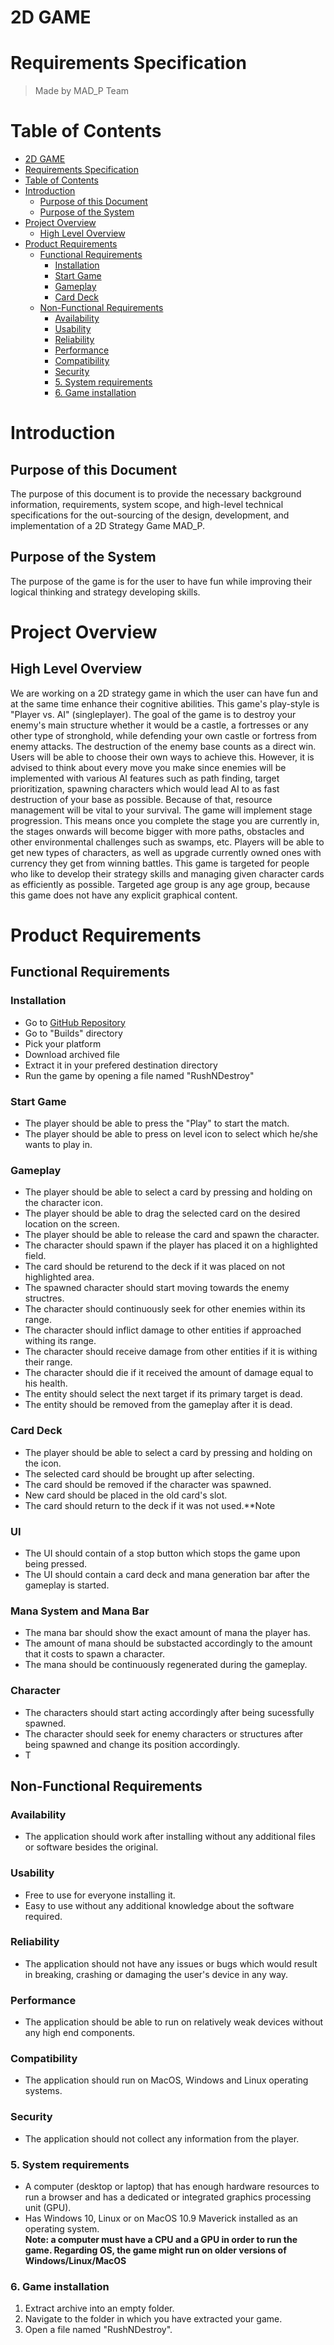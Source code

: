 <!-- General comments:
- The purpose of this document is for outsourcing the design and development of the game? Who will you outsource it to? :D
- The game mechanics are not really clear. Screen prototypes would also help a lot.
- Is it a single-player game where you play against one AI-controlled enemy? Is there any interaction between human players playing the same game (even if it is seeing a leaderboard / scores of other players).
- Requirements should be uniquely identified.
- Requirements should be prioritized. 

Comments about specifics:
- User 1: Not really a requirement?
- User 2: When can a user spawn a new troop? Is there some cost? Is there a limit of troops that can be spawned? Are there different types of troops? In what locations can troops be spawned? Are there pre-requisites (buildings or technologies researched)? etc.
- User 3: Is it something a user chooses in the UI? If not, is it really a requirement for the software?
- User input 1: Not clear if this is really a requirement
- User input 2: What does it mean to "select a troop"? Is there some menu? Can I right-click or left-click on that? Are there keyboard shortcuts? etc.
- Characters 1: How can a player control enemy characters? How can the game control player's characters?
- Characters 2: What does it mean if a character "recognizes" another character?
- Characters 3: How does a character inflict damage? Is the amount of damage the same for all troops? Is damage dealt over range or in close-quarters only?
- Characters 4: How are they affected by damage? Does it just reduce health or does it have side-effects as well?
- Characters 5: Do characters die? What happens then - do they leave loot or just disappear? Can health be restored?
- Rewards 1: What if I lose the game? Do I lose points? Are other ways to earn points?
- Rewards 2: Are points the only way to buy troops? If so, how do I buy troops in the first game (before winning any)? What are troop upgrades, how do they work? What does it mean to "own a troop" (do they transfer between games?)
- Game menu: These are functional requirements. Can I stop the game mid-game, and resume from the same place? Can I then choose to start a new game? What are game credits and how do they work?
- Media: "medium intervention" is subjective. Being able to adjust sound volume/other preferences is more of a functional requirement.
- Graphics: "eye-appealing", "smooth" is subjective. Framerate is more of a "performance" requirement.
- Gameplay: Being able to choose difficulty level and themes might be more of a functional requirement (esp. if they change behavior).
- System requirements: Can you run exe files on MacOS (installation mentions exe file)? Can a computer NOT have either a dedicated or integrated GPU? If not, then it's not worth mentioning it, as all computers automatically fulfill this part of the requirement.
- Game installation: This is more of a guide than 3 standalone requirements. -->

# 2D GAME

# Requirements Specification

> Made by MAD_P Team

# Table of Contents

- [2D GAME](#2d-game)
- [Requirements Specification](#requirements-specification)
- [Table of Contents](#table-of-contents)
- [Introduction](#introduction)
  - [Purpose of this Document](#purpose-of-this-document)
  - [Purpose of the System](#purpose-of-the-system)
- [Project Overview](#project-overview)
  - [High Level Overview](#high-level-overview)
- [Product Requirements](#product-requirements)
  - [Functional Requirements](#functional-requirements)
    - [Installation](#installation)
    - [Start Game](#start-game)
    - [Gameplay](#gameplay)
    - [Card Deck](#card-deck)
  - [Non-Functional Requirements](#non-functional-requirements)
    - [Availability](#availability)
    - [Usability](#usability)
    - [Reliability](#reliability)
    - [Performance](#performance)
    - [Compatibility](#compatibility)
    - [Security](#security)
    - [5. System requirements](#5-system-requirements)
    - [6. Game installation](#6-game-installation)

# Introduction

## Purpose of this Document

The purpose of this document is to provide the necessary background information, requirements, system scope, and high-level technical specifications for the out-sourcing of the design, development, and implementation of a 2D Strategy Game MAD_P.

## Purpose of the System

The purpose of the game is for the user to have fun while improving their logical thinking and strategy developing skills.

# Project Overview

## High Level Overview

We are working on a 2D strategy game in which the user can have fun and at the same time enhance their cognitive abilities. This game's play-style is "Player vs. AI" (singleplayer). The goal of the game is to destroy your enemy's main structure whether it would be a castle, a fortresses or any other type of stronghold, while defending your own castle or fortress from enemy attacks. The destruction of the enemy base counts as a direct win. Users will be able to choose their own ways to achieve this. However, it is advised to think about every move you make since enemies will be implemented with various AI features such as path finding, target prioritization, spawning characters which would lead AI to as fast destruction of your base as possible. Because of that, resource management will be vital to your survival. The game will implement stage progression. This means once you complete the stage you are currently in, the stages onwards will become bigger with more paths, obstacles and other environmental challenges such as swamps, etc. Players will be able to get new types of characters, as well as upgrade currently owned ones with currency they get from winning battles. This game is targeted for people who like to develop their strategy skills and managing given character cards as efficiently as possible. Targeted age group is any age group, because this game does not have any explicit graphical content.

# Product Requirements

## Functional Requirements

### Installation

- Go to [GitHub Repository](https://github.com/shmitzas/madp_uni_project)
- Go to "Builds" directory
- Pick your platform
- Download archived file
- Extract it in your prefered destination directory
- Run the game by opening a file named "RushNDestroy"

### Start Game

- The player should be able to press the "Play" to start the match.
- The player should be able to press on level icon to select which he/she wants to play in.

### Gameplay

- The player should be able to select a card by pressing and holding on the character icon.
- The player should be able to drag the selected card on the desired location on the screen.
- The player should be able to release the card and spawn the character.
- The character should spawn if the player has placed it on a highlighted field.
- The card should be returend to the deck if it was placed on not highlighted area.
- The spawned character should start moving towards the enemy structres.
- The character should continuously seek for other enemies within its range.
- The character should inflict damage to other entities if approached withing its range.
- The character should receive damage from other entities if it is withing their range.
- The character should die if it received the amount of damage equal to his health.
- The entity should select the next target if its primary target is dead.
- The entity should be removed from the gameplay after it is dead.

### Card Deck

- The player should be able to select a card by pressing and holding on the icon.
- The selected card should be brought up after selecting.
- The card should be removed if the character was spawned.
- New card should be placed in the old card's slot.
- The card should return to the deck if it was not used.**Note

### UI

- The UI should contain of a stop button which stops the game upon being pressed.
- The UI should contain a card deck and mana generation bar after the gameplay is started.

### Mana System and Mana Bar

- The mana bar should show the exact amount of mana the player has.
- The amount of mana should be substacted accordingly to the amount that it costs to spawn a character.
- The mana should be continuously regenerated during the gameplay.

### Character

- The characters should start acting accordingly after being sucessfully spawned.
- The character should seek for enemy characters or structures after being spawned and change its position accordingly.
- T


## Non-Functional Requirements

### Availability

- The application should work after installing without any additional files or software besides the original.

### Usability

- Free to use for everyone installing it.
- Easy to use without any additional knowledge about the software required.

### Reliability

- The application should not have any issues or bugs which would result in breaking, crashing or damaging the user's device in any way.

### Performance

- The application should be able to run on relatively weak devices without any high end components.

### Compatibility

- The application should run on MacOS, Windows and Linux operating systems.

### Security

- The application should not collect any information from the player.

### 5. System requirements

- A computer (desktop or laptop) that has enough hardware resources to run a browser and has a dedicated or integrated graphics processing unit (GPU).
- Has Windows 10, Linux or on MacOS 10.9 Maverick installed as an operating system. </br>
**Note: a computer must have a CPU and a GPU in order to run the game. Regarding OS, the game might run on older versions of Windows/Linux/MacOS**

### 6. Game installation

1. Extract archive into an empty folder.
2. Navigate to the folder in which you have extracted your game.
3. Open a file named "RushNDestroy".
